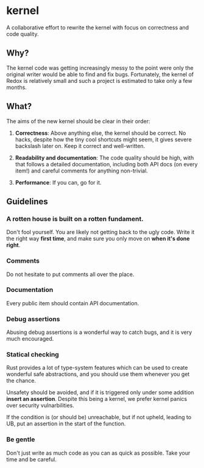 # kernel

A collaborative effort to rewrite the kernel with focus on correctness and code quality.

## Why?

The kernel code was getting increasingly messy to the point were only the original writer would be able to find and fix bugs. Fortunately, the kernel of Redox is relatively small and such a project is estimated to take only a few months.

## What?

The aims of the new kernel should be clear in their order:

1. **Correctness**: Above anything else, the kernel should be correct. No hacks, despite how the tiny cool shortcuts might seem, it gives severe backslash later on. Keep it correct and well-written.

2. **Readability and documentation**: The code quality should be high, with that follows a detailed documentation, including both API docs (on every item!) and careful comments for anything non-trivial.

3. **Performance**: If you can, go for it.

## Guidelines

### A rotten house is built on a rotten fundament.

Don't fool yourself. You are likely not getting back to the ugly code. Write it the right way **first time**, and make sure you only move on **when it's done right**.

### Comments

Do not hesitate to put comments all over the place.

### Documentation

Every public item should contain API documentation.

### Debug assertions

Abusing debug assertions is a wonderful way to catch bugs, and it is very much encouraged.

### Statical checking

Rust provides a lot of type-system features which can be used to create wonderful safe abstractions, and you should use them whenever you get the chance.

Unsafety should be avoided, and if it is triggered only under some addition **insert an assertion**. Despite this being a kernel, we prefer kernel panics over security vulnarbilities.

If the condition is (or should be) unreachable, but if not upheld, leading to UB, put an assertion in the start of the function.

### Be gentle

Don't just write as much code as you can as quick as possible. Take your time and be careful.
